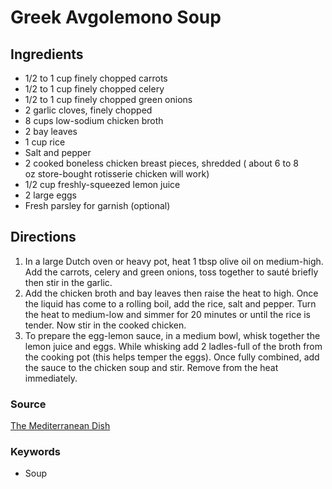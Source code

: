 # Greek Avgolemono Soup

## Ingredients

- 1/2 to 1 cup finely chopped carrots
- 1/2 to 1 cup finely chopped celery
- 1/2 to 1 cup finely chopped green onions
- 2 garlic cloves, finely chopped
- 8 cups low-sodium chicken broth
- 2 bay leaves
- 1 cup rice
- Salt and pepper
- 2 cooked boneless chicken breast pieces, shredded ( about 6 to 8
  oz store-bought rotisserie chicken will work)
- 1/2 cup freshly-squeezed lemon juice
- 2 large eggs
- Fresh parsley for garnish (optional)

## Directions

1. In a large Dutch oven or heavy pot, heat 1 tbsp olive oil on medium-high.
   Add the carrots, celery and green onions, toss together to sauté briefly
   then stir in the garlic.
1. Add the chicken broth and bay leaves then raise the heat to high. Once the
   liquid has come to a rolling boil, add the rice, salt and pepper. Turn the
   heat to medium-low and simmer for 20 minutes or until the rice is tender.
   Now stir in the cooked chicken.
1. To prepare the egg-lemon sauce, in a medium bowl, whisk together the lemon
   juice and eggs. While whisking add 2 ladles-full of the broth from the
   cooking pot (this helps temper the eggs). Once fully combined, add the sauce
   to the chicken soup and stir. Remove from the heat immediately.

### Source

[The Mediterranean Dish](https://www.themediterraneandish.com/avgolemono-soup-recipe/)

### Keywords

- Soup
